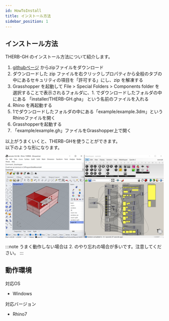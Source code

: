 ```yaml
---
id: HowToInstall
title: インストール方法
sidebar_position: 1
---
```


## インストール方法

THERB-GH のインストール方法について紹介します。

1. [githubページ](https://github.com/becat-oss/therb-gh) からzipファイルをダウンロード
1. ダウンロードした zip ファイルを右クリックしプロパティから全般のタブの中にあるセキュリティの項目を「許可する」にし、zip を解凍する
1. Grasshopper を起動して File > Special Folders > Components folder を選択することで表示されるフォルダに、1. でダウンロードしたフォルダの中にある 「installer/THERB-GH.gha」 という名前のファイルを入れる
1. Rhino を再起動する  
1. 1でダウンロードしたフォルダの中にある「example/example.3dm」というRhinoファイルを開く  
1. Grasshopperを起動する  
1. 「example/example.gh」ファイルをGrasshopper上で開く  

以上がうまくいくと、THERB-GHを使うことができます。  
以下のような形になります。  

![THERB-GH](../../static/img/therb-gh.png)

:::note
うまく動作しない場合は 2. のやり忘れの場合が多いです。注意してください。
:::

## 動作環境

対応OS
- Windows

対応バージョン
- Rhino7